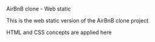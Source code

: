 AirBnB clone - Web static

This is the web static version of the AirBnB clone project

HTML and CSS concepts are applied here
